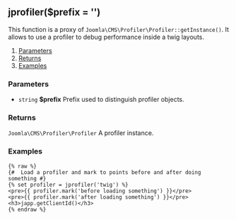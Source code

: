 ## jprofiler($prefix = '')

This function is a proxy of `Joomla\CMS\Profiler\Profiler::getInstance()`. It allows to use a profiler to debug performance inside a twig layouts.  
1. [Parameters](#parameters)
1. [Returns](#returns)
2. [Examples](#examples)

### Parameters <a id="parameters"></a>

* `string`  **$prefix**  Prefix used to distinguish profiler objects.

### Returns <a id="returns"></a>

`Joomla\CMS\Profiler\Profiler`  A profiler instance.

### Examples <a id="examples"></a>

```twig
{% raw %}
{#  Load a profiler and mark to points before and after doing something #}
{% set profiler = jprofiler('twig') %} 
<pre>{{ profiler.mark('before loading something') }}</pre>
<pre>{{ profiler.mark('after loading something') }}</pre>
<h3>japp.getClientId()</h3>
{% endraw %}
```
